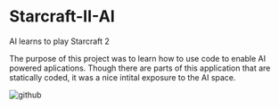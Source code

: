 # Starcraft-II-AI
AI learns to play Starcraft 2

The purpose of this project was to learn how to use code to enable AI powered aplications. Though there are parts of this application that are statically coded, it was a nice intital exposure to the AI space.

![github](https://media.giphy.com/media/LPruO2xRtrR5t50zo9/giphy.gif)
